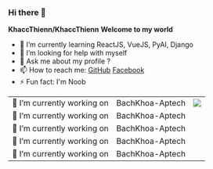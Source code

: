 ### Hi there 👋

**KhaccThienn/KhaccThienn**
**Welcome to my world**
 
- 🌱 I’m currently learning ReactJS, VueJS, PyAI, Django
- 🤔 I’m looking for help with myself
- 💬 Ask me about my profile ?
- 📫 How to reach me: [GitHub](https://github.com/KhaccThienn) [Facebook](https://facebook.com/le.khac.thien.311003)
- ⚡ Fun fact: I'm Noob
<table>
    <tr>
       <td>🔭 I’m currently working on </td> 
       <td>BachKhoa-Aptech</td>
       <td><img src="https://product.bachkhoa-aptech.edu.vn:33/Resources/Images/logo-bkap-edu.png"></td>
    </tr>
    <tr>
       <td>🔭 I’m currently working on </td> 
       <td colspan="2">BachKhoa-Aptech</td>
    </tr>
    <tr>
       <td>🔭 I’m currently working on </td> 
       <td colspan="2">BachKhoa-Aptech</td>
    </tr>
    <tr>
       <td>🔭 I’m currently working on </td> 
       <td colspan="2">BachKhoa-Aptech</td>
    </tr>
    <tr>
       <td>🔭 I’m currently working on </td> 
       <td colspan="2">BachKhoa-Aptech</td>
    </tr>
</table>